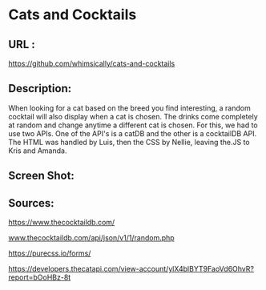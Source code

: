 # Cats and Cocktails


## URL : 

https://github.com/whimsically/cats-and-cocktails



## Description:

When looking for a cat based on the breed you find interesting, a random cocktail will also display when a cat is chosen. The drinks come completely at random and change anytime a different cat is chosen. For this, we had to use two APIs. One of the API's is a catDB and the other is a cocktailDB API. The HTML was handled by Luis, then the CSS by Nellie, leaving the.JS to Kris and Amanda.




## Screen Shot: 


## Sources:

https://www.thecocktaildb.com/

www.thecocktaildb.com/api/json/v1/1/random.php 

https://purecss.io/forms/ 

https://developers.thecatapi.com/view-account/ylX4blBYT9FaoVd6OhvR?report=bOoHBz-8t



